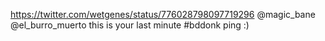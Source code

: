 https://twitter.com/wetgenes/status/776028798097719296 @magic_bane @el_burro_muerto this is your last minute #bddonk ping :)